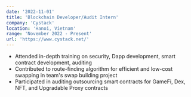 ```yaml
---
date: '2022-11-01'
title: 'Blockchain Developer/Audit Intern'
company: 'Cystack'
location: 'Hanoi, Vietnam'
range: 'November 2022 - Present'
url: 'https://www.cystack.net/'
---
```

- Attended in-depth training on security, Dapp development, smart contract development, auditing
- Contributed to route-finding algorithm for efficient and low-cost swapping in team's swap building project
- Participated in auditing outsourcing smart contracts for GameFi, Dex, NFT, and Upgradable Proxy contracts
